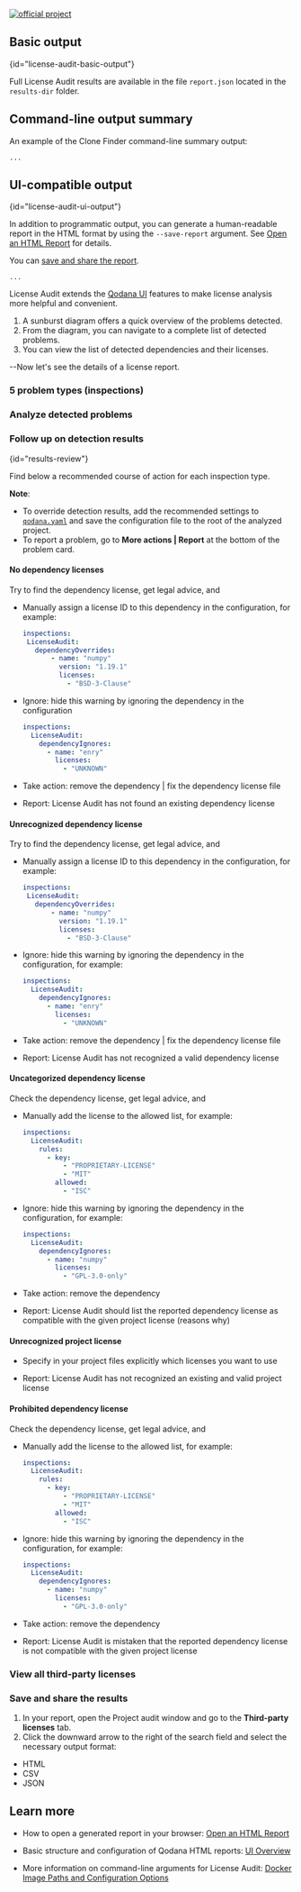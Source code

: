 [//]: # (title: License Audit Output Formats)

[![official project](https://jb.gg/badges/official-flat-square.svg)](https://confluence.jetbrains.com/display/ALL/JetBrains+on+GitHub)

## Basic output
{id="license-audit-basic-output"}

Full License Audit results are available in the file `report.json` located in the `results-dir` folder.

[//]: # "verify"

## Command-line output summary

An example of the Clone Finder command-line summary output:
``` shell
...
```
[//]: # "add"

## UI-compatible output
{id="license-audit-ui-output"}

In addition to programmatic output, you can generate a human-readable report in the HTML format by using the `--save-report` argument.
See [Open an HTML Report](html-report.md) for details.

You can [save and share the report](#Save+and+share+the+results).

```shell
...
```
[//]: # "add"

License Audit extends the [Qodana UI](ui-overview.md) features to make license analysis more helpful and convenient.

1. A sunburst diagram offers a quick overview of the problems detected.
2. From the diagram, you can navigate to a complete list of detected problems.
3. You can view the list of detected dependencies and their licenses.

--Now let's see the details of a license report.

### 5 problem types (inspections)

### Analyze detected problems

### Follow up on detection results
{id="results-review"}

Find below a recommended course of action for each inspection type. 

**Note**:
- To override detection results, add the recommended settings to  [`qodana.yaml`](qodana-yaml.md#License+Audit+configuration) and save the configuration file to the root of the analyzed project.
- To report a problem, go to **More actions | Report** at the bottom of the problem card.

#### No dependency licenses
Try to find the dependency license, get legal advice, and
- Manually assign a license ID to this dependency in the configuration, for example:

    ```yaml
    inspections:
     LicenseAudit:
       dependencyOverrides:
           - name: "numpy"
             version: "1.19.1"
             licenses:
               - "BSD-3-Clause"
    ```

- Ignore: hide this warning by ignoring the dependency in the configuration 

    ```yaml
    inspections:
      LicenseAudit:
        dependencyIgnores:
          - name: "enry"
            licenses:
              - "UNKNOWN"
    ```

- Take action: remove the dependency | fix the dependency license file
- Report: License Audit has not found an existing dependency license


#### Unrecognized dependency license

Try to find the dependency license, get legal advice, and
- Manually assign a license ID to this dependency in the configuration, for example:

    ```yaml
    inspections:
     LicenseAudit:
       dependencyOverrides:
           - name: "numpy"
             version: "1.19.1"
             licenses:
               - "BSD-3-Clause"
    ```

- Ignore: hide this warning by ignoring the dependency in the configuration, for example:

    ```yaml
    inspections:
      LicenseAudit:
        dependencyIgnores:
          - name: "enry"
            licenses:
              - "UNKNOWN"
    ```
- Take action: remove the dependency | fix the dependency license file
- Report: License Audit has not recognized a valid dependency license

#### Uncategorized dependency license
Check the dependency license, get legal advice, and

- Manually add the license to the allowed list, for example:

    ```yaml
    inspections:
      LicenseAudit:
        rules:
          - key:
              - "PROPRIETARY-LICENSE"
              - "MIT"
            allowed:
              - "ISC"
    ```
  
- Ignore: hide this warning by ignoring the dependency in the configuration, for example: 

    ```yaml
    inspections:
      LicenseAudit:
        dependencyIgnores:
          - name: "numpy"
            licenses:
              - "GPL-3.0-only"
    ```
  
- Take action: remove the dependency
- Report: License Audit should list the reported dependency license as compatible with the given project license (reasons why)

[//]: # "?"

#### Unrecognized project license
- Specify in your project files explicitly which licenses you want to use

- Report: License Audit has not recognized an existing and valid project license

#### Prohibited dependency license
Check the dependency license, get legal advice, and

- Manually add the license to the allowed list, for example: 

    ```yaml
    inspections:
      LicenseAudit:
        rules:
          - key:
              - "PROPRIETARY-LICENSE"
              - "MIT"
            allowed:
              - "ISC"
    ```

- Ignore: hide this warning by ignoring the dependency in the configuration, for example:

    ```yaml
    inspections:
      LicenseAudit:
        dependencyIgnores:
          - name: "numpy"
            licenses:
              - "GPL-3.0-only"
    ```

- Take action: remove the dependency
- Report: License Audit is mistaken that the reported dependency license is not compatible with the given project license

### View all third-party licenses

### Save and share the results

1. In your report, open the Project audit window and go to the **Third-party licenses** tab.
2. Click the downward arrow to the right of the search field and select the necessary output format:
  - HTML
  - CSV
  - JSON

## Learn more

* How to open a generated report in your browser: [Open an HTML Report](html-report.md)

* Basic structure and configuration of Qodana HTML reports: [UI Overview](ui-overview.md)

* More information on command-line arguments for License Audit: [Docker Image Paths and Configuration Options](license-audit-docker-techs.md)


